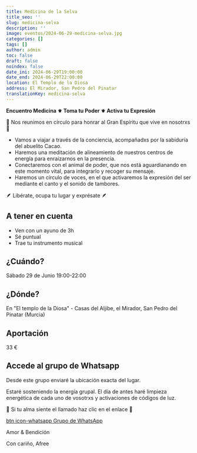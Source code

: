 ```yaml
---
title: Medicina de la Selva
title_seo: ''
slug: medicina-selva
description: ''
image: eventos/2024-06-29-medicina-selva.jpg
categories: []
tags: []
author: admin
toc: false
draft: false
noindex: false
date_ini: 2024-06-29T19:00:00
date_end: 2024-06-29T22:00:00
location: El Templo de la Diosa
address: El Mirador, San Pedro del Pinatar
translationKey: medicina-selva
---
```


**Encuentro Medicina ⚜️ Toma tu Poder ⚜️ Activa tu Expresión**

🪬 Nos reunimos en círculo para honrar al Gran Espíritu que vive en nosotrxs 🪬

- Vamos a viajar a través de la conciencia, acompañadxs por la sabiduría del abuelito Cacao.
- Haremos una meditación de alineamiento de nuestros centros de energía para enraizarnos en la presencia.
- Conectaremos con el animal de poder, que nos está aguardianando en este momento vital, para integrarlo y recoger su mensaje.
- Haremos un círculo de voces, en el que activaremos la expresión del ser mediante el canto y el sonido de tambores.

🪶 Libérate, ocupa tu lugar y exprésate 🪶

## A tener en cuenta

- Ven con un ayuno de 3h
- Sé puntual
- Trae tu instrumento musical

## ¿Cuándo?

Sábado 29 de Junio 19:00-22:00

## ¿Dónde?

En "El templo de la Diosa" - Casas del Aljibe, el Mirador, San Pedro del Pinatar  (Murcia)

## Aportación

33 €

## Accede al grupo de Whatsapp

Desde este grupo enviaré la ubicación exacta del lugar.

Estaré sosteniendo la energía grupal. El día de antes haré limpieza energética de cada uno de vosotrxs y activaciones de códigos de luz.

🦅 Si tu alma siente el llamado haz clic en el enlace 🦅

[btn icon-whatsapp Grupo de WhatsApp](https://chat.whatsapp.com/F5vAYe3rpYz1LhlbVl7xnk "[noindex whatsapp]")


Amor & Bendición

Con cariño, Afree
